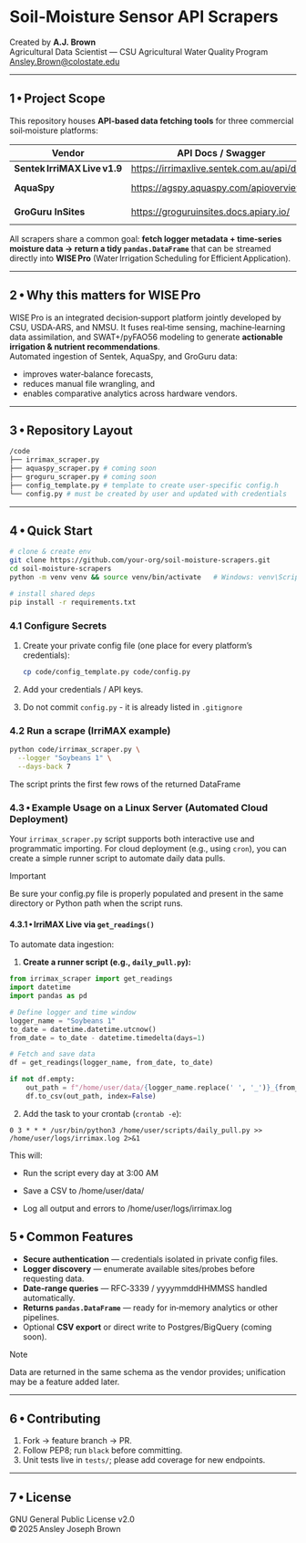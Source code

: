 # Soil‑Moisture Sensor API Scrapers  
Created by **A.J. Brown**  
Agricultural Data Scientist — CSU Agricultural Water Quality Program  
[Ansley.Brown@colostate.edu](mailto:Ansley.Brown@colostate.edu)

---

## 1 • Project Scope

This repository houses **API-based data fetching tools** for three commercial soil‑moisture platforms:

| Vendor        | API Docs / Swagger | Script |
|---------------|--------------------|--------|
| **Sentek IrriMAX Live v1.9** | <https://irrimaxlive.sentek.com.au/api/docs> | `irrimax_scraper.py` |
| **AquaSpy**   | <https://agspy.aquaspy.com/apioverview> | `aquaspy_scraper.py` *(WIP)* |
| **GroGuru InSites** | <https://groguruinsites.docs.apiary.io/> | `groguru_scraper.py` *(WIP)* |

All scrapers share a common goal: **fetch logger metadata + time‑series moisture data → return a tidy `pandas.DataFrame`** that can be streamed directly into **WISE Pro** (Water Irrigation Scheduling for Efficient Application).

---

## 2 • Why this matters for **WISE Pro**

WISE Pro is an integrated decision‑support platform jointly developed by CSU, USDA‑ARS, and NMSU. It fuses real‑time sensing, machine‑learning data assimilation, and SWAT+/pyFAO56 modeling to generate **actionable irrigation & nutrient recommendations**.  
Automated ingestion of Sentek, AquaSpy, and GroGuru data:

* improves water‑balance forecasts,
* reduces manual file wrangling, and
* enables comparative analytics across hardware vendors.

---

## 3 • Repository Layout
```bash
/code
├── irrimax_scraper.py
├── aquaspy_scraper.py # coming soon
├── groguru_scraper.py # coming soon
├── config_template.py # template to create user-specific config.h
└── config.py # must be created by user and updated with credentials
```

---

## 4 • Quick Start

```bash
# clone & create env
git clone https://github.com/your-org/soil‑moisture‑scrapers.git
cd soil‑moisture‑scrapers
python -m venv venv && source venv/bin/activate   # Windows: venv\Scripts\activate

# install shared deps
pip install -r requirements.txt
```

### 4.1 Configure Secrets  
1. Create your private config file (one place for every platform’s credentials):  
   ```bash
   cp code/config_template.py code/config.py
   ```

2. Add your credentials / API keys.

3. Do not commit `config.py` - it is already listed in `.gitignore`

### 4.2 Run a scrape (IrriMAX example)
```bash
python code/irrimax_scraper.py \
  --logger "Soybeans 1" \
  --days-back 7
```
The script prints the first few rows of the returned DataFrame

### 4.3 • Example Usage on a Linux Server (Automated Cloud Deployment)

Your `irrimax_scraper.py` script supports both interactive use and programmatic importing. For cloud deployment (e.g., using `cron`), you can create a simple runner script to automate daily data pulls.

> [!IMPORTANT] 
> Be sure your config.py file is properly populated and present in the same directory or Python path when the script runs.

#### 4.3.1 • IrriMAX Live via `get_readings()`

To automate data ingestion:

1. **Create a runner script (e.g., `daily_pull.py`):**

```python
from irrimax_scraper import get_readings
import datetime
import pandas as pd

# Define logger and time window
logger_name = "Soybeans 1"
to_date = datetime.datetime.utcnow()
from_date = to_date - datetime.timedelta(days=1)

# Fetch and save data
df = get_readings(logger_name, from_date, to_date)

if not df.empty:
    out_path = f"/home/user/data/{logger_name.replace(' ', '_')}_{from_date:%Y%m%d}.csv"
    df.to_csv(out_path, index=False)
```

2. Add the task to your crontab (`crontab -e`):

```cron
0 3 * * * /usr/bin/python3 /home/user/scripts/daily_pull.py >> /home/user/logs/irrimax.log 2>&1
```

This will:

- Run the script every day at 3:00 AM

- Save a CSV to /home/user/data/

- Log all output and errors to /home/user/logs/irrimax.log

## 5 • Common Features

* **Secure authentication** — credentials isolated in private config files.  
* **Logger discovery** — enumerate available sites/probes before requesting data.  
* **Date‑range queries** — RFC‑3339 / yyyymmddHHMMSS handled automatically.  
* **Returns `pandas.DataFrame`** — ready for in‑memory analytics or other pipelines.  
* Optional **CSV export** or direct write to Postgres/BigQuery (coming soon).

> [!NOTE] 
> Data are returned in the same schema as the vendor provides; unification may be a feature added later.

---

## 6 • Contributing

1. Fork → feature branch → PR.  
2. Follow PEP8; run `black` before committing.  
3. Unit tests live in `tests/`; please add coverage for new endpoints.

---

## 7 • License

GNU General Public License v2.0  
© 2025 Ansley Joseph Brown
